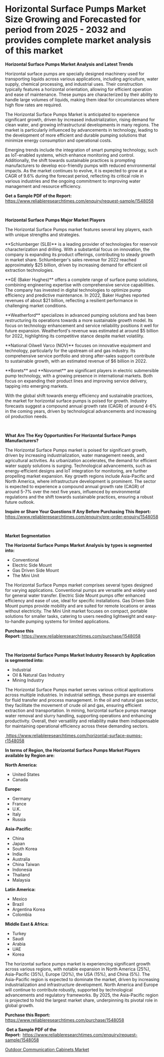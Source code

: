 <p><h1>Horizontal Surface Pumps Market Size Growing and Forecasted for period from 2025 - 2032 and provides complete market analysis of this market</h1></p><p><strong>Horizontal Surface Pumps Market Analysis and Latest Trends</strong></p>
<p><p>Horizontal surface pumps are specially designed machinery used for transporting liquids across various applications, including agriculture, water supply, chemical processing, and industrial uses. Their construction typically features a horizontal orientation, allowing for efficient operation and ease of maintenance. These pumps are characterized by their ability to handle large volumes of liquids, making them ideal for circumstances where high flow rates are required.</p><p>The Horizontal Surface Pumps Market is anticipated to experience significant growth, driven by increased industrialization, rising demand for clean water, and growing infrastructural developments in many regions. The market is particularly influenced by advancements in technology, leading to the development of more efficient and durable pumping solutions that minimize energy consumption and operational costs.</p><p>Emerging trends include the integration of smart pumping technology, such as IoT-enabled systems, which enhance monitoring and control. Additionally, the shift towards sustainable practices is prompting manufacturers to develop eco-friendly pumps with reduced environmental impacts. As the market continues to evolve, it is expected to grow at a CAGR of 9.6% during the forecast period, reflecting its critical role in various industries and the ongoing commitment to improving water management and resource efficiency.</p></p>
<p><strong>Get a Sample PDF of the Report:&nbsp;</strong> <a href="https://www.reliableresearchtimes.com/enquiry/request-sample/1548058?utm_campaign=3313&utm_medium=2&utm_source=Github&utm_content=ia&utm_term=10042025&utm_id=horizontal-surface-pumps">https://www.reliableresearchtimes.com/enquiry/request-sample/1548058</a></p>
<p>&nbsp;</p>
<p><strong>Horizontal Surface Pumps Major Market Players</strong></p>
<p><p>The Horizontal Surface Pumps market features several key players, each with unique strengths and strategies. </p><p>**Schlumberger (SLB)** is a leading provider of technologies for reservoir characterization and drilling. With a substantial focus on innovation, the company is expanding its product offerings, contributing to steady growth in market share. Schlumberger's sales revenue for 2022 reached approximately $25 billion, driven by increasing demand for efficient oil extraction technologies.</p><p>**GE (Baker Hughes)** offers a complete range of surface pump solutions, combining engineering expertise with comprehensive service capabilities. The company has invested in digital technologies to optimize pump efficiency and predictive maintenance. In 2022, Baker Hughes reported revenues of about $21 billion, reflecting a resilient performance in challenging market conditions.</p><p>**Weatherford** specializes in advanced pumping solutions and has been restructuring its operations towards a more sustainable growth model. Its focus on technology enhancement and service reliability positions it well for future expansion. Weatherford's revenue was estimated at around $5 billion for 2022, highlighting its competitive stance despite market volatility.</p><p>**National Oilwell Varco (NOV)** focuses on innovative equipment and technology, particularly for the upstream oil and gas industry. Its comprehensive service portfolio and strong after-sales support contribute to sustainable growth, with an estimated revenue of $6 billion in 2022.</p><p>**Borets** and **Novomet** are significant players in electric submersible pump technology, with a growing presence in international markets. Both focus on expanding their product lines and improving service delivery, tapping into emerging markets.</p><p>With the global shift towards energy efficiency and sustainable practices, the market for horizontal surface pumps is poised for growth. Industry forecasts suggest a compound annual growth rate (CAGR) of around 4-6% in the coming years, driven by technological advancements and increasing oil production needs.</p></p>
<p>&nbsp;</p>
<p><strong>What Are The Key Opportunities For Horizontal Surface Pumps Manufacturers?</strong></p>
<p><p>The Horizontal Surface Pumps market is poised for significant growth, driven by increasing industrialization, water management needs, and agricultural activities. As urbanization accelerates, the demand for efficient water supply solutions is surging. Technological advancements, such as energy-efficient designs and IoT integration for monitoring, are further propelling market expansion. Key growth regions include Asia-Pacific and North America, where infrastructure development is prominent. The sector is expected to experience a compound annual growth rate (CAGR) of around 5-7% over the next five years, influenced by environmental regulations and the shift towards sustainable practices, ensuring a robust future outlook.</p></p>
<p><strong>Inquire or Share Your Questions If Any Before Purchasing This Report:</strong> <a href="https://www.reliableresearchtimes.com/enquiry/pre-order-enquiry/1548058?utm_campaign=3313&utm_medium=2&utm_source=Github&utm_content=ia&utm_term=10042025&utm_id=horizontal-surface-pumps">https://www.reliableresearchtimes.com/enquiry/pre-order-enquiry/1548058</a></p>
<p>&nbsp;</p>
<p><strong>Market Segmentation</strong></p>
<p><strong>The Horizontal Surface Pumps Market Analysis by types is segmented into:</strong></p>
<p><ul><li>Conventional</li><li>Electric Side Mount</li><li>Gas Driven Side Mount</li><li>The Mini Unit</li></ul></p>
<p><p>The Horizontal Surface Pumps market comprises several types designed for varying applications. Conventional pumps are versatile and widely used for general water transfer. Electric Side Mount pumps offer enhanced efficiency and ease of use, ideal for specific installations. Gas Driven Side Mount pumps provide mobility and are suited for remote locations or areas without electricity. The Mini Unit market focuses on compact, portable solutions for smaller tasks, catering to users needing lightweight and easy-to-handle pumping systems for limited applications.</p></p>
<p><strong>Purchase this Report:&nbsp;</strong><a href="https://www.reliableresearchtimes.com/purchase/1548058?utm_campaign=3313&utm_medium=2&utm_source=Github&utm_content=ia&utm_term=10042025&utm_id=horizontal-surface-pumps">https://www.reliableresearchtimes.com/purchase/1548058</a></p>
<p>&nbsp;</p>
<p><strong>The Horizontal Surface Pumps Market Industry Research by Application is segmented into:</strong></p>
<p><ul><li>Industrial</li><li>Oil & Natural Gas Industry</li><li>Mining Industry</li></ul></p>
<p><p>The Horizontal Surface Pumps market serves various critical applications across multiple industries. In industrial settings, these pumps are essential for fluid transfer and process management. In the oil and natural gas sector, they facilitate the movement of crude oil and gas, ensuring efficient extraction and transportation. In mining, horizontal surface pumps manage water removal and slurry handling, supporting operations and enhancing productivity. Overall, their versatility and reliability make them indispensable for maintaining operational efficiency across these demanding sectors.</p></p>
<p><a href="https://www.reliableresearchtimes.com/horizontal-surface-pumps-r1548058?utm_campaign=3313&utm_medium=2&utm_source=Github&utm_content=ia&utm_term=10042025&utm_id=horizontal-surface-pumps">&nbsp;https://www.reliableresearchtimes.com/horizontal-surface-pumps-r1548058</a></p>
<p><strong>In terms of Region, the Horizontal Surface Pumps Market Players available by Region are:</strong></p>
<p>
    <p> <strong> North America: </strong>
        <ul>
            <li>United States</li>
            <li>Canada</li>
        </ul>
        </p> 
    <p> <strong> Europe: </strong>
        <ul>
            <li>Germany</li>
            <li>France</li>
            <li>U.K.</li>
            <li>Italy</li>
            <li>Russia</li>
        </ul>
        </p> 
    <p> <strong> Asia-Pacific: </strong>
        <ul>
            <li>China</li>
            <li>Japan</li>
            <li>South Korea</li>
            <li>India</li>
            <li>Australia</li>
            <li>China Taiwan</li>
            <li>Indonesia</li>
            <li>Thailand</li>
            <li>Malaysia</li>
        </ul>
        </p> 
    <p> <strong> Latin America: </strong>
        <ul>
            <li>Mexico</li>
            <li>Brazil</li>
            <li>Argentina Korea</li>
            <li>Colombia</li>
        </ul>
        </p> 
    <p> <strong> Middle East & Africa: </strong>
        <ul>
            <li>Turkey</li>
            <li>Saudi</li>
            <li>Arabia</li>
            <li>UAE</li>
            <li>Korea</li>
        </ul>
    </p>
    </p>
<p><p>The horizontal surface pumps market is experiencing significant growth across various regions, with notable expansion in North America (25%), Asia-Pacific (35%), Europe (20%), the USA (15%), and China (5%). The Asia-Pacific region is expected to dominate the market, driven by increasing industrialization and infrastructure development. North America and Europe will continue to contribute robustly, supported by technological advancements and regulatory frameworks. By 2025, the Asia-Pacific region is projected to hold the largest market share, underpinning its pivotal role in global growth.</p></p>
<p><strong>Purchase this Report: </strong><a href="https://www.reliableresearchtimes.com/purchase/1548058?utm_campaign=3313&utm_medium=2&utm_source=Github&utm_content=ia&utm_term=10042025&utm_id=horizontal-surface-pumps">https://www.reliableresearchtimes.com/purchase/1548058</a></p>
<p>&nbsp;<strong>Get a Sample PDF of the Report:&nbsp;&nbsp;</strong><a href="https://www.reliableresearchtimes.com/enquiry/request-sample/1548058?utm_campaign=3313&utm_medium=2&utm_source=Github&utm_content=ia&utm_term=10042025&utm_id=horizontal-surface-pumps">https://www.reliableresearchtimes.com/enquiry/request-sample/1548058</a></p>
<p><strong></strong></p>
<p><p><a href="https://github.com/oliffzillamv/Market-Research-Report-List-1/blob/main/outdoor-communication-cabinets-market.md?utm_campaign=3313&utm_medium=2&utm_source=Github&utm_content=ia&utm_term=10042025&utm_id=horizontal-surface-pumps">Outdoor Communication Cabinets Market</a></p></p>